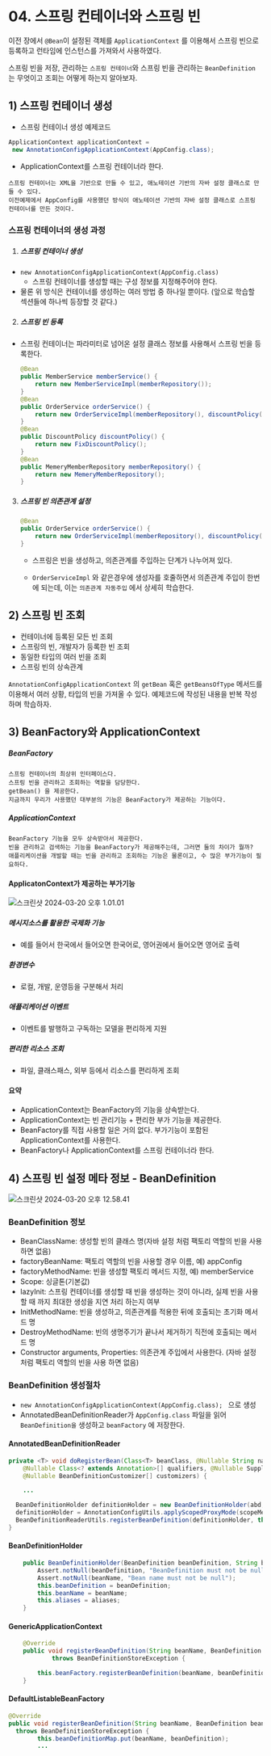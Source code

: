 # 04. 스프링 컨테이너와 스프링 빈



이전 장에서 `@Bean`이 설정된 객체를 `ApplicationContext` 를 이용해서 스프링 빈으로 등록하고 런타임에 인스턴스를 가져와서 사용하였다.

스프링 빈을 저장, 관리하는 `스프링 컨테이너`와 스프링 빈을 관리하는 `BeanDefinition` 는 무엇이고 조회는 어떻게 하는지 알아보자.





## 1) 스프링 컨테이너 생성



- 스프링 컨테이너 생성 예제코드

~~~java
ApplicationContext applicationContext =
 new AnnotationConfigApplicationContext(AppConfig.class);
~~~



- ApplicationContext를 스프링 컨테이너라 한다.

~~~
스프링 컨테이너는 XML을 기반으로 만들 수 있고, 애노테이션 기반의 자바 설정 클래스로 만들 수 있다.
이전예제에서 AppConfig를 사용했던 방식이 애노테이션 기반의 자바 설정 클래스로 스프링 컨테이너를 만든 것이다.
~~~



### 스프링 컨테이너의 생성 과정

1. ##### 스프링 컨테이너 생성

- `new AnnotationConfigApplicationContext(AppConfig.class)`
  - 스프링 컨테이너를 생성할 때는 구성 정보를 지정해주어야 한다.
- 물론 위 방식은 컨테이너를 생성하는 여러 방법 중 하나일 뿐이다. (앞으로 학습할 섹션들에 하나씩 등장할 것 같다.)



2. ##### 스프링 빈 등록

- 스프링 컨테이너는 파라미터로 넘어온 설정 클래스 정보를 사용해서 스프링 빈을 등록한다.
  ~~~java
  @Bean
  public MemberService memberService() {
      return new MemberServiceImpl(memberRepository());
  }
  @Bean
  public OrderService orderService() {
      return new OrderServiceImpl(memberRepository(), discountPolicy());
  }
  @Bean
  public DiscountPolicy discountPolicy() {
      return new FixDiscountPolicy();
  }
  @Bean
  public MemeryMemberRepository memberRepository() {
      return new MemeryMemberRepository();
  }
  ~~~

  

3. ##### 스프링 빈 의존관계 설정

   ~~~java
   @Bean
   public OrderService orderService() {
       return new OrderServiceImpl(memberRepository(), discountPolicy());
   }
   ~~~

   - 스프링은 빈을 생성하고, 의존관계를 주입하는 단계가 나누어져 있다.

   - `OrderServiceImpl` 와 같은경우에 생성자를 호줄하면서 의존관계 주입이 한번에 되는데, 이는 `의존관계 자동주입` 에서 상세히 학습한다.

     





## 2) 스프링 빈 조회

- 컨테이너에 등록된 모든 빈 조회
- 스프링의 빈, 개발자가 등록한 빈 조회
- 동일한 타입의 여러 빈을 조회
- 스프링 빈의 상속관계



`AnnotationConfigApplicationContext` 의 `getBean` 혹은 `getBeansOfType` 메서드를 이용해서 여러 상황, 타입의 빈을 가져올 수 있다.
예제코드에 작성된 내용을 반복 작성하며 학습하자.





## 3) BeanFactory와 ApplicationContext



##### BeanFactory

~~~
스프링 컨테이너의 최상위 인터페이스다.
스프링 빈을 관리하고 조회하는 역할을 담당한다.
getBean() 을 제공한다.
지금까지 우리가 사용했던 대부분의 기능은 BeanFactory가 제공하는 기능이다.
~~~

##### ApplicationContext

~~~
BeanFactory 기능을 모두 상속받아서 제공한다.
빈을 관리하고 검색하는 기능을 BeanFactory가 제공해주는데, 그러면 둘의 차이가 뭘까?
애플리케이션을 개발할 때는 빈을 관리하고 조회하는 기능은 물론이고, 수 많은 부가기능이 필요하다. 
~~~





#### ApplicatonContext가 제공하는 부가기능

![스크린샷 2024-03-20 오후 1.01.01](../img/seongtki_208.png)

##### 메시지소스를 활용한 국제화 기능

- 예를 들어서 한국에서 들어오면 한국어로, 영어권에서 들어오면 영어로 출력

##### 환경변수

- 로컬, 개발, 운영등을 구분해서 처리

##### 애플리케이션 이벤트

- 이벤트를 발행하고 구독하는 모델을 편리하게 지원

##### 편리한 리소스 조회

- 파일, 클래스패스, 외부 등에서 리소스를 편리하게 조회



#### 요약

- ApplicationContext는 BeanFactory의 기능을 상속받는다.
- ApplicationContext는 빈 관리기능 + 편리한 부가 기능을 제공한다.
- BeanFactory를 직접 사용할 일은 거의 없다. 부가기능이 포함된 ApplicationContext를 사용한다.
- BeanFactory나 ApplicationContext를 스프링 컨테이너라 한다.







## 

## 4) 스프링 빈 설정 메타 정보 - BeanDefinition

![스크린샷 2024-03-20 오후 12.58.41](../img/seongtki_209.png)

### BeanDefinition 정보

- BeanClassName: 생성할 빈의 클래스 명(자바 설정 처럼 팩토리 역할의 빈을 사용하면 없음)
- factoryBeanName: 팩토리 역할의 빈을 사용할 경우 이름, 예) appConfig
- factoryMethodName: 빈을 생성할 팩토리 메서드 지정, 예) memberService
- Scope: 싱글톤(기본값)
- lazyInit: 스프링 컨테이너를 생성할 때 빈을 생성하는 것이 아니라, 실제 빈을 사용할 때 까지 최대한 생성을 지연
  처리 하는지 여부
- InitMethodName: 빈을 생성하고, 의존관계를 적용한 뒤에 호출되는 초기화 메서드 명
- DestroyMethodName: 빈의 생명주기가 끝나서 제거하기 직전에 호출되는 메서드 명
- Constructor arguments, Properties: 의존관계 주입에서 사용한다. (자바 설정 처럼 팩토리 역할의 빈을 사용
  하면 없음)





### BeanDefinition 생성절차

- `new AnnotationConfigApplicationContext(AppConfig.class); ` 으로 생성
- AnnotatedBeanDefinitionReader가 `AppConfig.class` 파일을 읽어 `BeanDefinition을` 생성하고 `beanFactory` 에 저장한다.

#### AnnotatedBeanDefinitionReader

~~~java
private <T> void doRegisterBean(Class<T> beanClass, @Nullable String name,
    @Nullable Class<? extends Annotation>[] qualifiers, @Nullable Supplier<T> supplier,
    @Nullable BeanDefinitionCustomizer[] customizers) {

    ...

  BeanDefinitionHolder definitionHolder = new BeanDefinitionHolder(abd, beanName);
  definitionHolder = AnnotationConfigUtils.applyScopedProxyMode(scopeMetadata, definitionHolder, this.registry);
  BeanDefinitionReaderUtils.registerBeanDefinition(definitionHolder, this.registry);
}
~~~

#### BeanDefinitionHolder

~~~java
	public BeanDefinitionHolder(BeanDefinition beanDefinition, String beanName, @Nullable String[] aliases) {
		Assert.notNull(beanDefinition, "BeanDefinition must not be null");
		Assert.notNull(beanName, "Bean name must not be null");
		this.beanDefinition = beanDefinition;
		this.beanName = beanName;
		this.aliases = aliases;
	}
~~~

#### GenericApplicationContext

~~~java
	@Override
	public void registerBeanDefinition(String beanName, BeanDefinition beanDefinition)
			throws BeanDefinitionStoreException {

		this.beanFactory.registerBeanDefinition(beanName, beanDefinition);
	}
~~~

#### DefaultListableBeanFactory

~~~java
@Override
public void registerBeanDefinition(String beanName, BeanDefinition beanDefinition)
  throws BeanDefinitionStoreException {
		this.beanDefinitionMap.put(beanName, beanDefinition);
		...
~~~
















